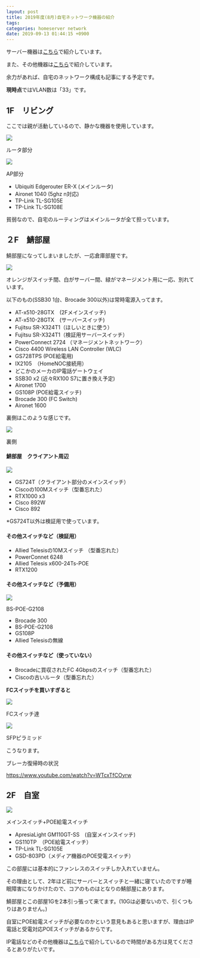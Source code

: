 ```yaml
---
layout: post
title: 2019年度(8月)自宅ネットワーク機器の紹介
tags:
categories: homeserver network
date: 2019-09-13 01:44:15 +0900
---
```


サーバー機器は[こちら](https://yoneyan.dev/2019/09/13/home-server-introduction/)で紹介しています。

また、その他機器は[こちら](https://yoneyan.dev/2019/09/13/Introduction-of-home-and-other-equipment/)で紹介しています。

余力があれば、自宅のネットワーク構成も記事にする予定です。

**現時点**ではVLAN数は「33」です。

1F　リビング
-------

ここでは親が活動しているので、静かな機器を使用しています。

![](../../../../images/server/home/2019/09/home-router.jpg)

ルータ部分

![](../../../../images/server/home/2019/09/homeAP.jpg)

AP部分

*   Ubiquiti Edgerouter ER-X (メインルータ)
*   Aironet 1040 (5ghz n対応)
*   TP-Link TL-SG105E
*   TP-Link TL-SG108E

貧弱なので、自宅のルーティングはメインルータが全て担っています。

２F　鯖部屋
------

鯖部屋になってしまいましたが、一応倉庫部屋です。

![](../../../../images/server/home/2019/09/serverroom.jpg)

オレンジがスイッチ間、白がサーバー間、緑がマネージメント用に一応、別れています。

以下のもの(SSB30 1台、Brocade 300以外)は常時電源入ってます。

*   AT-x510-28GTX　(2Fメインスイッチ)
*   AT-x510-28GTX　(サーバースイッチ)
*   Fujitsu SR-X324T1（ほしいときに使う）
*   Fujitsu SR-X324T1（検証用サーバースイッチ）
*   PowerConnect 2724 （マネージメントネットワーク）
*   Cisco 4400 Wireless LAN Controller (WLC)
*   GS728TPS (POE給電用)
*   IX2105　（HomeNOC接続用）
*   どこかのメーカのIP電話ゲートウェイ
*   SSB30 x2 (近々RX100 S7に置き換え予定)
*   Aironet 1700
*   GS108P (POE給電スイッチ)
*   Brocade 300 (FC Switch)
*   Aironet 1600

裏側はこのような感じです。

![](../../../../images/server/home/2019/09/serverroom-back.jpeg)

裏側

#### 鯖部屋　クライアント周辺

![](../../../../images/server/home/2019/08/serverroomhub2.jpg)

*   GS724T（クライアント部分のメインスイッチ）
*   Ciscoの100Mスイッチ（型番忘れた）
*   RTX1000 x3
*   Cisco 892W
*   Cisco 892

*GS724T以外は検証用で使っています。

#### その他スイッチなど（検証用）

*   Allied Telesisの10Mスイッチ （型番忘れた）
*   PowerConnet 6248
*   Allied Telesis x600-24Ts-POE
*   RTX1200

#### その他スイッチなど（予備用）

![](/imgages/server/home/2019/09/bs-poe-g2108.jpeg)

BS-POE-G2108

*   Brocade 300
*   BS-POE-G2108
*   GS108P
*   Allied Telesisの無線

#### その他スイッチなど（使っていない）

*   Brocadeに買収されたFC 4Gbpsのスイッチ（型番忘れた）
*   Ciscoの古いルータ（型番忘れた）

**FCスイッチを買いすぎると**

![](../../../../images/server/home/2019/09/FCSwitch.jpeg)

FCスイッチ達

![](../../../../images/server/home/2019/09/SFP.jpg)

SFPピラミッド

こうなります。

ブレーカ復帰時の状況

https://www.youtube.com/watch?v=WTcxTfCOyrw

2F　自室
-----

![](../../../../images/server/home/2019/09/mainroom.jpeg)

メインスイッチ+POE給電スイッチ

*   ApresiaLight GM110GT-SS　(自室メインスイッチ)
*   GS110TP　（POE給電スイッチ）
*   TP-Link TL-SG105E
*   GSD-803PD（メディア機器のPOE受電スイッチ）

この部屋には基本的にファンレスのスイッチしか入れていません。

その理由として、2年ほど前にサーバーとスイッチと一緒に寝ていたのですが睡眠障害になりかけたので、コアのものはとなりの鯖部屋にあります。

鯖部屋とこの部屋1Gを2本引っ張って来てます。(10Gは必要ないので、引くつもりはありません。)

自室にPOE給電スイッチが必要なのかという意見もあると思いますが、理由はIP電話と受電対応POEスイッチがあるからです。

IP電話などのその他機器は[こちら](https://yoneyannet.com/2019年度8月自宅その他機器の紹介/)で紹介しているので時間がある方は見てくださるとありがたいです。